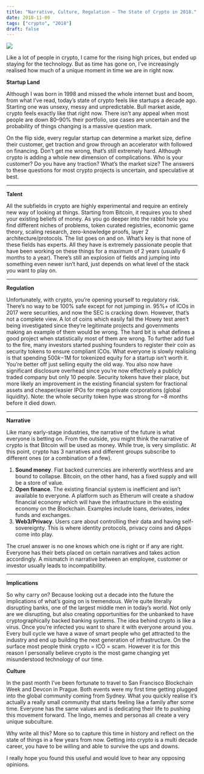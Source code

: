 ```yaml
---
title: "Narrative, Culture, Regulation — The State of Crypto in 2018."
date: 2018-11-09
tags: ["crypto", "2018"]
draft: false
---
```


![](https://cdn-images-1.medium.com/max/1600/1*t0PFcQhYAU9JePROzYxl7A.gif)

Like a lot of people in crypto, I came for the rising high prices, but ended up
staying for the technology. But as time has gone on, I’ve increasingly realised
how much of a unique moment in time we are in right now.

**Startup Land**

Although I was born in 1998 and missed the whole internet bust and boom, from
what I’ve read, today’s state of crypto feels like startups a decade ago.
Starting one was unsexy, messy and unpredictable. Bull market aside, crypto
feels exactly like that right now. There isn’t any appeal when most people are
down 80–90% their portfolio, use cases are uncertain and the probability of
things changing is a massive question mark.

On the flip side, every regular startup can determine a market size, define
their customer, get traction and grow through an accelerator with followed on
financing. Don’t get me wrong, that’s still extremely hard. Although crypto is
adding a whole new dimension of complications. Who is your customer? Do you have
any traction? What’s the market size? The answers to these questions for most
crypto projects is uncertain, and speculative at best.

*****

**Talent**

All the subfields in crypto are highly experimental and require an entirely new
way of looking at things. Starting from Bitcoin, it requires you to shed your
existing beliefs of money. As you go deeper into the rabbit hole you find
different niches of problems, token curated registries, economic game theory,
scaling research, zero-knowledge proofs, layer 2 architecture/protocols. The
list goes on and on. What’s key is that none of these fields has experts. All
they have is extremely passionate people that have been working on these things
for a maximum of 2 years (usually 6 months to a year). There’s still an
explosion of fields and jumping into something even newer isn’t hard, just
depends on what level of the stack you want to play on.

*****

**Regulation**

Unfortunately, with crypto, you’re opening yourself to regulatory risk. There’s
no way to be 100% safe except for not jumping in. 95%+ of ICOs in 2017 were
securities, and now the SEC is cracking down. However, that’s not a complete
view. A lot of coins which easily fail the Howey test aren’t being investigated
since they’re legitimate projects and governments making an example of them
would be wrong. The hard bit is what defines a good project when statistically
most of them are wrong. To further add fuel to the fire, many investors started
pushing founders to register their coin as security tokens to ensure compliant
ICOs. What everyone is slowly realising is that spending $500k-$1M for tokenized
equity for a startup isn’t worth it. You’re better off just selling equity the
old way. You also now have significant disclosure overhead since you’re now
effectively a publicly traded company but only 10 people. Security tokens have
their place, but more likely an improvement in the existing financial system for
fractional assets and cheaper/easier IPOs for mega private corporations (global
liquidity). Note: the whole security token hype was strong for ~8 months before
it died down.

*****

**Narrative**

Like many early-stage industries, the narrative of the future is what everyone
is betting on. From the outside, you might think the narrative of crypto is that
Bitcoin will be used as money. While true, is very simplistic. At this point,
crypto has 3 narratives and different groups subscribe to different ones (or a
combination of a few).

1.  **Sound money**. Fiat backed currencies are inherently worthless and are bound
to collapse. Bitcoin, on the other hand, has a fixed supply and will be a store
of value.
1.  **Open finance**. The existing financial system is inefficient and isn’t
available to everyone. A platform such as Etherum will create a shadow financial
economy which will have the infrastructure in the existing economy on the
Blockchain. Examples include loans, derivates, index funds and exchanges.
1.  **Web3/Privacy**. Users care about controlling their data and having
self-sovereignty. This is where identity protocols, privacy coins and dApps come
into play.

The cruel answer is no one knows which one is right or if any are right.
Everyone has their bets placed on certain narratives and takes action
accordingly. A mismatch in narrative between an employee, customer or investor
usually leads to incompatibility.

*****

**Implications**

So why carry on? Because looking out a decade into the future the implications
of what’s going on is tremendous. We’re quite literally disrupting banks, one of
the largest middle men in today’s world. Not only are we disrupting, but also
creating opportunities for the unbanked to have cryptographically backed banking
systems. The idea behind crypto is like a virus. Once you’re infected you want
to share it with everyone around you. Every bull cycle we have a wave of smart
people who get attracted to the industry and end up building the next generation
of infrastructure. On the surface most people think crypto = ICO = scam. However
it is for this reason I personally believe crypto is the most game changing yet
misunderstood technology of our time.

**Culture**

In the past month I’ve been fortunate to travel to San Francisco Blockchain Week
and Devcon in Prague. Both events were my first time getting plugged into the
global community coming from Sydney. What you quickly realise it’s actually a
really small community that starts feeling like a family after some time.
Everyone has the same values and is dedicating their life to pushing this
movement forward. The lingo, memes and personas all create a very unique
subculture.

Why write all this? More so to capture this time in history and reflect on the
state of things in a few years from now. Getting into crypto is a multi decade
career, you have to be willing and able to survive the ups and downs.

I really hope you found this useful and would love to hear any opposing
opinions.
